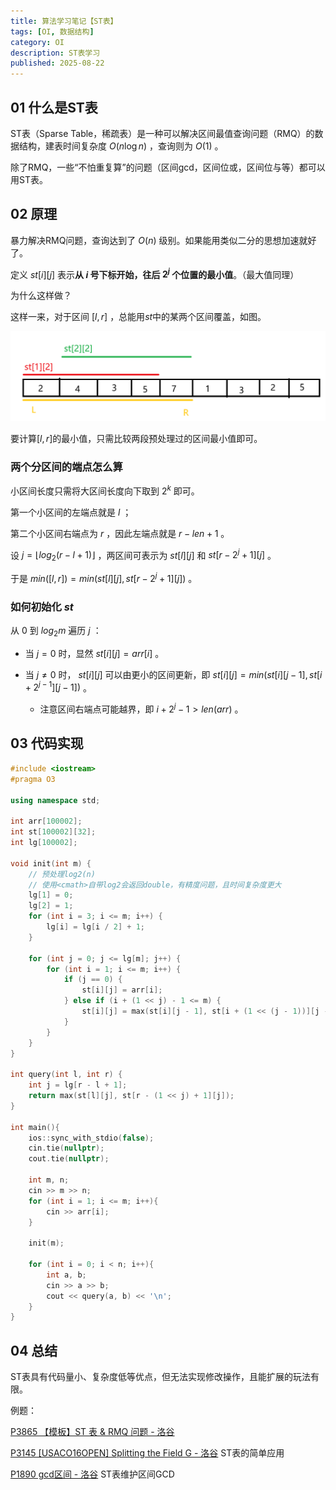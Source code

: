 ```yaml
---
title: 算法学习笔记【ST表】
tags: [OI, 数据结构]
category: OI
description: ST表学习
published: 2025-08-22
---
```


## 01 什么是ST表

ST表（Sparse Table，稀疏表）是一种可以解决区间最值查询问题（RMQ）的数据结构，建表时间复杂度 $O(n \log n)$ ，查询则为 $O(1)$ 。

除了RMQ，一些“不怕重复算”的问题（区间gcd，区间位或，区间位与等）都可以用ST表。

## 02 原理

暴力解决RMQ问题，查询达到了 $O(n)$ 级别。如果能用类似二分的思想加速就好了。

定义 $st[i][j]$ 表示**从 $i$ 号下标开始，往后 $2^j$ 个位置的最小值**。（最大值同理）

为什么这样做？

这样一来，对于区间 $[l, r]$ ，总能用$st$中的某两个区间覆盖，如图。

![](./cover.png)

要计算$[l, r]$的最小值，只需比较两段预处理过的区间最小值即可。

### 两个分区间的端点怎么算

小区间长度只需将大区间长度向下取到 $2^k$ 即可。

第一个小区间的左端点就是 $l$ ；

第二个小区间右端点为 $r$ ，因此左端点就是 $r - len + 1$ 。

设 $j = \lfloor log_2(r - l + 1) \rfloor$ ，两区间可表示为 $st[l][j]$ 和 $st[r - 2^j + 1][j]$ 。

于是 $min([l, r]) = min(st[l][j], st[r - 2^j + 1][j])$ 。

### 如何初始化 $st$

从 $0$ 到 $log_2 m$ 遍历 $j$ ：

- 当 $j = 0$ 时，显然 $st[i][j] = arr[i]$ 。

- 当 $j \ne 0$ 时， $st[i][j]$ 可以由更小的区间更新，即 $st[i][j] = min(st[i][j - 1], st[i + 2^{j - 1}][j - 1])$ 。
  
  - 注意区间右端点可能越界，即 $i + 2^{j} - 1>len(arr)$ 。

## 03 代码实现

```cpp
#include <iostream>
#pragma O3

using namespace std;

int arr[100002];
int st[100002][32];
int lg[100002];

void init(int m) {
    // 预处理log2(n)
    // 使用<cmath>自带log2会返回double，有精度问题，且时间复杂度更大
    lg[1] = 0;
    lg[2] = 1;
    for (int i = 3; i <= m; i++) {
        lg[i] = lg[i / 2] + 1;
    }

    for (int j = 0; j <= lg[m]; j++) {
        for (int i = 1; i <= m; i++) {
            if (j == 0) {
                st[i][j] = arr[i];
            } else if (i + (1 << j) - 1 <= m) {
                st[i][j] = max(st[i][j - 1], st[i + (1 << (j - 1))][j - 1]);
            }
        }
    }
}

int query(int l, int r) {
    int j = lg[r - l + 1];
    return max(st[l][j], st[r - (1 << j) + 1][j]);
}

int main(){
    ios::sync_with_stdio(false);
    cin.tie(nullptr);
    cout.tie(nullptr);

    int m, n;
    cin >> m >> n;
    for (int i = 1; i <= m; i++){
        cin >> arr[i];
    }

    init(m);

    for (int i = 0; i < n; i++){
        int a, b;
        cin >> a >> b;
        cout << query(a, b) << '\n';
    }
}
```

## 04 总结

ST表具有代码量小、复杂度低等优点，但无法实现修改操作，且能扩展的玩法有限。

例题：

[P3865 【模板】ST 表 &amp; RMQ 问题 - 洛谷](https://www.luogu.com.cn/problem/P3865)

[P3145 [USACO16OPEN] Splitting the Field G - 洛谷](https://www.luogu.com.cn/problem/P3145) ST表的简单应用

[P1890 gcd区间 - 洛谷](https://www.luogu.com.cn/problem/P1890) ST表维护区间GCD

